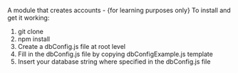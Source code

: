 A module that creates accounts - {for learning purposes only}
To install and get it working:
  1) git clone
  2) npm install
  3) Create a dbConfig.js file at root level
  4) Fill in the dbConfig.js file by copying dbConfigExample.js template
  5) Insert your database string where specified in the dbConfig.js file
